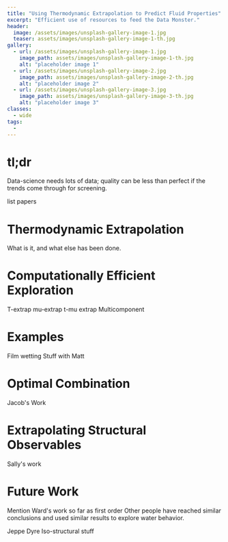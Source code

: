 ```yaml
---
title: "Using Thermodynamic Extrapolation to Predict Fluid Properties"
excerpt: "Efficient use of resources to feed the Data Monster."
header:
  image: /assets/images/unsplash-gallery-image-1.jpg
  teaser: assets/images/unsplash-gallery-image-1-th.jpg
gallery:
  - url: /assets/images/unsplash-gallery-image-1.jpg
    image_path: assets/images/unsplash-gallery-image-1-th.jpg
    alt: "placeholder image 1"
  - url: /assets/images/unsplash-gallery-image-2.jpg
    image_path: assets/images/unsplash-gallery-image-2-th.jpg
    alt: "placeholder image 2"
  - url: /assets/images/unsplash-gallery-image-3.jpg
    image_path: assets/images/unsplash-gallery-image-3-th.jpg
    alt: "placeholder image 3"
classes:
  - wide
tags:
  - 
---
```



# tl;dr

Data-science needs lots of data; quality can be less than perfect if the trends come through for screening.

list papers

# Thermodynamic Extrapolation

What is it, and what else has been done.

# Computationally Efficient Exploration

T-extrap
mu-extrap
t-mu extrap
Multicomponent

# Examples

Film wetting
Stuff with Matt

# Optimal Combination

Jacob's Work

# Extrapolating Structural Observables

Sally's work

# Future Work

Mention Ward's work so far as first order
Other people have reached similar conclusions and used similar results to explore water behavior.

Jeppe Dyre
Iso-structural stuff
